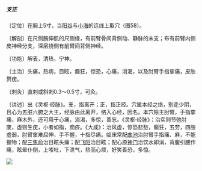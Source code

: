 ##### 支正

〔定位〕在腕上5寸，当[阳谷](https://www.gmzyjc.com/read/zjs/zjs3.1.4-6-0.0.3.3.5.md)与[小海](https://www.gmzyjc.com/read/zjs/zjs3.1.4-6-0.0.3.3.8.md)的连线上取穴（图58）。

〔解剖〕在尺侧腕伸肌的尺侧缘，有前臂骨间背侧动、静脉的末支；布有前臂内侧皮神经分支，深层挠侧有前臂间背侧神经。

〔功能〕解表，清热，宁神。

〔主治〕头痛，热病，目眩，癫狂，惊恐，心痛，消渴，以及肘臂手指挛痛，皮肤赘疣。

〔刺灸〕直刺或斜刺0.3～0.5寸，可灸。

〔讲述〕出《灵枢·经脉》。支，指离开；正，指正经。穴属本经之络，别走少阴，且心为五脏六腑之大主，经脉由此离开，络入心经，因名。本穴除主肘臂，手指挛痛，麻木外，还可用于心痛，消渴，多惊，善忘。《灵枢·经脉》：治实则节弛肘废，虚则生疣，小者如指，痂疥。《大成》：治风虚，惊恐悲愁，癫狂，五劳，四肢虚弱，肘臂挛难屈伸，手不握，十指尽痛。临床常配[曲池](https://www.gmzyjc.com/read/zjs/zjs3.1.1-3-0.1.2.3.11.md)治肘臂手指痛、麻，不能握物；配[三焦俞](https://www.gmzyjc.com/read/zjs/zjs3.1.7-8-0.0.1.3.22.md)治目眩头痛；配[飞阳](https://www.gmzyjc.com/read/zjs/zjs3.1.7-8-0.0.1.3.58.md)治目眩；配心原[神门](https://www.gmzyjc.com/read/zjs/zjs3.1.4-6-0.0.2.3.7.md)治饮水即消，背腹引腰作痛，眩晕仆倒，上咳吐，下泄气，热而心烦，好笑善恐，多惊。

![](img/图58.jpg)
